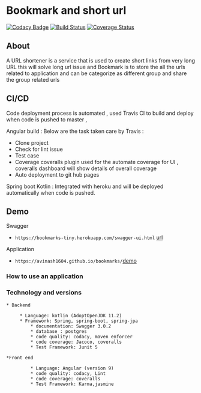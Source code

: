 # Bookmark and short url
[![Codacy Badge](https://api.codacy.com/project/badge/Grade/8371e285f3ff48ba9df64ade01279eed)](https://app.codacy.com/manual/Avinash1604/bookmarks?utm_source=github.com&utm_medium=referral&utm_content=Avinash1604/bookmarks&utm_campaign=Badge_Grade_Dashboard)
[![Build Status](https://travis-ci.com/Avinash1604/bookmarks.svg?branch=master)](https://travis-ci.com/Avinash1604/bookmarks) [![Coverage Status](https://coveralls.io/repos/github/Avinash1604/bookmarks/badge.svg?branch=master&kill_cache=1)](https://coveralls.io/github/Avinash1604/bookmarks?branch=master)
## About
A URL shortener is a service that is used to create short links from very long URL this will solve long url issue and Bookmark is to store the all the urls related to application and can be categorize as different group and share the group related urls


## CI/CD 
 
Code deployment process is automated , used Travis CI to build and deploy when code is pushed to master , 

Angular build :
Below are the task taken care by Travis :
* Clone project 
* Check for lint issue 
* Test case 
* Coverage 
 coveralls plugin used for the automate coverage for UI , coveralls dashboard will show details of overall coverage
* Auto deployment to git hub pages 

Spring boot Kotlin : 
Integrated with heroku and will be deployed automatically when code is pushed.

## Demo 
Swagger
* `https://bookmarks-tiny.herokuapp.com/swagger-ui.html` [url](https://bookmarks-tiny.herokuapp.com/swagger-ui.html)

Application 
* `https://avinash1604.github.io/bookmarks/`[demo](https://avinash1604.github.io/bookmarks/)

### How to use an application 

### Technology and versions 
```
* Backend

	 * Language: kotlin (AdoptOpenJDK 11.2)
	 * Framework: Spring, spring-boot, spring-jpa
         * documentation: Swagger 3.0.2
         * database : postgres 
         * code quality: codacy, maven enforcer 
         * code coverage: Jacoco, coveralls
         * Test Framework: Junit 5 

*Front end 

         * Language: Angular (version 9)
         * code quality: codacy, Lint  
         * code coverage: coveralls
         * Test Framework: Karma,jasmine
  
```
